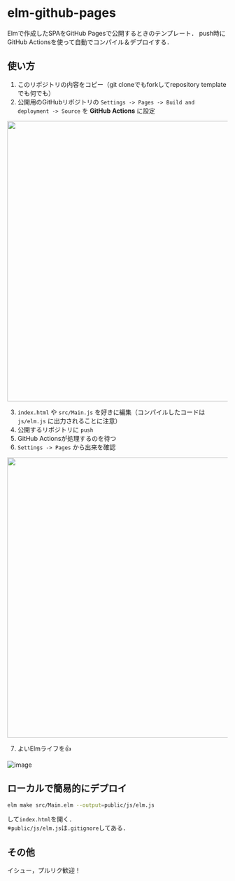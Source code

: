 # elm-github-pages

Elmで作成したSPAをGitHub Pagesで公開するときのテンプレート．
push時にGitHub Actionsを使って自動でコンパイル＆デプロイする．

## 使い方

1. このリポジトリの内容をコピー（git cloneでもforkしてrepository templateでも何でも）
1. 公開用のGitHubリポジトリの `Settings -> Pages -> Build and deployment -> Source` を **GitHub Actions** に設定
<img src="https://user-images.githubusercontent.com/7776405/188116490-7ce42ee4-ba2d-4147-9d7b-d7eeb49d4176.png" width="640px">

3.  `index.html` や `src/Main.js` を好きに編集（コンパイルしたコードは `js/elm.js` に出力されることに注意）
4. 公開するリポジトリに `push`
5. GitHub Actionsが処理するのを待つ
6. `Settings -> Pages` から出来を確認
<img src="https://user-images.githubusercontent.com/7776405/188117962-5216ab87-836c-4763-945f-3a0deb8120d9.png" width="640px">

7. よいElmライフを👍

![image](https://user-images.githubusercontent.com/7776405/188118448-d2873226-49ca-4811-8fad-87431678eb0d.png)

## ローカルで簡易的にデプロイ

```bash
elm make src/Main.elm --output=public/js/elm.js
```
して`index.html`を開く．  
※`public/js/elm.js`は`.gitignore`してある．

## その他

イシュー，プルリク歓迎！
